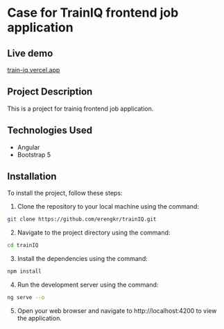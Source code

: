 # Case for TrainIQ frontend job application

## Live demo

[train-iq.vercel.app](train-iq.vercel.app)

## Project Description

This is a project for trainiq frontend job application.

## Technologies Used

- Angular
- Bootstrap 5

## Installation

To install the project, follow these steps:

1. Clone the repository to your local machine using the command:

```bash
git clone https://github.com/erengkr/trainIQ.git
```

2. Navigate to the project directory using the command:

```bash
cd trainIQ
```

3. Install the dependencies using the command:

```bash
npm install
```

4. Run the development server using the command:

```bash
ng serve --o
```

5. Open your web browser and navigate to http://localhost:4200 to view the application.
